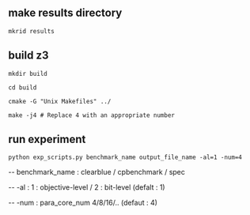 ## make results directory
```
mkrid results
```
## build z3
```
mkdir build

cd build

cmake -G "Unix Makefiles" ../

make -j4 # Replace 4 with an appropriate number
```
## run experiment
```
python exp_scripts.py benchmark_name output_file_name -al=1 -num=4
```
-- benchmark_name : clearblue / cpbenchmark / spec

-- -al : 1 : objective-level / 2 : bit-level (defalt : 1)

-- -num : para_core_num 4/8/16/.. (defaut : 4)
